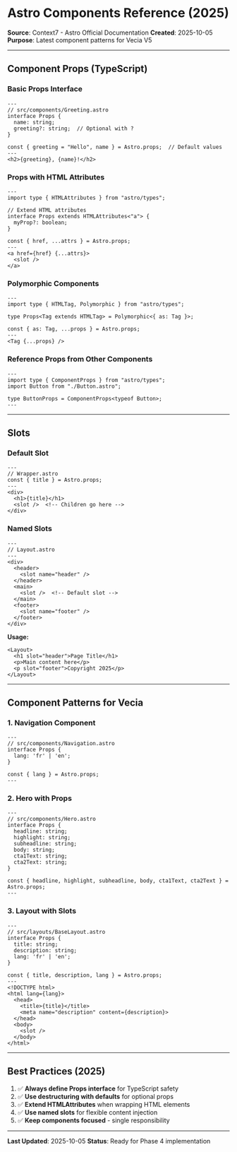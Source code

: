 # Astro Components Reference (2025)
**Source**: Context7 - Astro Official Documentation
**Created**: 2025-10-05
**Purpose**: Latest component patterns for Vecia V5

---

## Component Props (TypeScript)

### Basic Props Interface
```astro
---
// src/components/Greeting.astro
interface Props {
  name: string;
  greeting?: string;  // Optional with ?
}

const { greeting = "Hello", name } = Astro.props;  // Default values
---
<h2>{greeting}, {name}!</h2>
```

### Props with HTML Attributes
```astro
---
import type { HTMLAttributes } from "astro/types";

// Extend HTML attributes
interface Props extends HTMLAttributes<"a"> {
  myProp?: boolean;
}

const { href, ...attrs } = Astro.props;
---
<a href={href} {...attrs}>
  <slot />
</a>
```

### Polymorphic Components
```astro
---
import type { HTMLTag, Polymorphic } from "astro/types";

type Props<Tag extends HTMLTag> = Polymorphic<{ as: Tag }>;

const { as: Tag, ...props } = Astro.props;
---
<Tag {...props} />
```

### Reference Props from Other Components
```astro
---
import type { ComponentProps } from "astro/types";
import Button from "./Button.astro";

type ButtonProps = ComponentProps<typeof Button>;
---
```

---

## Slots

### Default Slot
```astro
---
// Wrapper.astro
const { title } = Astro.props;
---
<div>
  <h1>{title}</h1>
  <slot />  <!-- Children go here -->
</div>
```

### Named Slots
```astro
---
// Layout.astro
---
<div>
  <header>
    <slot name="header" />
  </header>
  <main>
    <slot />  <!-- Default slot -->
  </main>
  <footer>
    <slot name="footer" />
  </footer>
</div>
```

**Usage:**
```astro
<Layout>
  <h1 slot="header">Page Title</h1>
  <p>Main content here</p>
  <p slot="footer">Copyright 2025</p>
</Layout>
```

---

## Component Patterns for Vecia

### 1. Navigation Component
```astro
---
// src/components/Navigation.astro
interface Props {
  lang: 'fr' | 'en';
}

const { lang } = Astro.props;
---
```

### 2. Hero with Props
```astro
---
// src/components/Hero.astro
interface Props {
  headline: string;
  highlight: string;
  subheadline: string;
  body: string;
  cta1Text: string;
  cta2Text: string;
}

const { headline, highlight, subheadline, body, cta1Text, cta2Text } = Astro.props;
---
```

### 3. Layout with Slots
```astro
---
// src/layouts/BaseLayout.astro
interface Props {
  title: string;
  description: string;
  lang: 'fr' | 'en';
}

const { title, description, lang } = Astro.props;
---
<!DOCTYPE html>
<html lang={lang}>
  <head>
    <title>{title}</title>
    <meta name="description" content={description}>
  </head>
  <body>
    <slot />
  </body>
</html>
```

---

## Best Practices (2025)

1. ✅ **Always define Props interface** for TypeScript safety
2. ✅ **Use destructuring with defaults** for optional props
3. ✅ **Extend HTMLAttributes** when wrapping HTML elements
4. ✅ **Use named slots** for flexible content injection
5. ✅ **Keep components focused** - single responsibility

---

**Last Updated**: 2025-10-05
**Status**: Ready for Phase 4 implementation
